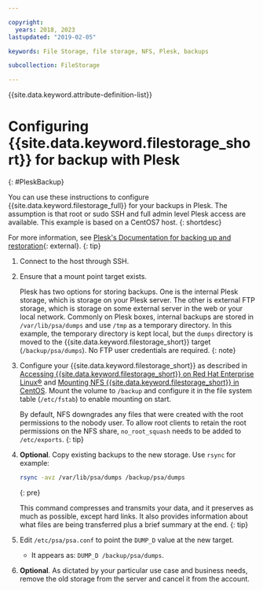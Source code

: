 ```yaml
---

copyright:
  years: 2018, 2023
lastupdated: "2019-02-05"

keywords: File Storage, file storage, NFS, Plesk, backups

subcollection: FileStorage

---
```

{{site.data.keyword.attribute-definition-list}}

# Configuring {{site.data.keyword.filestorage_short}} for backup with Plesk
{: #PleskBackup}

You can use these instructions to configure {{site.data.keyword.filestorage_full}} for your backups in Plesk. The assumption is that root or sudo SSH and full admin level Plesk access are available. This example is based on a CentOS7 host.
{: shortdesc}

For more information, see [Plesk's Documentation for backing up and restoration](https://docs.plesk.com/en-US/12.5/administrator-guide/backing-up-and-restoration.59256/){: external}.
{: tip}

1. Connect to the host through SSH.
2. Ensure that a mount point target exists.

   Plesk has two options for storing backups. One is the internal Plesk storage, which is storage on your Plesk server. The other is external FTP storage, which is storage on some external server in the web or your local network. Commonly on Plesk boxes, internal backups are stored in `/var/lib/psa/dumps` and use `/tmp` as a temporary directory. In this example, the temporary directory is kept local, but the `dumps` directory is moved to the {{site.data.keyword.filestorage_short}} target (`/backup/psa/dumps`). No FTP user credentials are required.
   {: note}

3. Configure your {{site.data.keyword.filestorage_short}} as described in [Accessing {{site.data.keyword.filestorage_short}} on Red Hat Enterprise Linux&reg;](/docs/FileStorage?topic=FileStorage-mountingLinux) and [Mounting NFS {{site.data.keyword.filestorage_short}} in CentOS](/docs/FileStorage?topic=FileStorage-mountingCentOS). Mount the volume to `/backup` and configure it in the file system table (`/etc/fstab`) to enable mounting on start.

   By default, NFS downgrades any files that were created with the root permissions to the nobody user. To allow root clients to retain the root permissions on the NFS share, `no_root_squash` needs to be added to `/etc/exports`.
   {: tip}

4. **Optional**. Copy existing backups to the new storage. Use `rsync` for example:
   ```zsh
   rsync -avz /var/lib/psa/dumps /backup/psa/dumps
   ```
   {: pre}

   This command compresses and transmits your data, and it preserves as much as possible, except hard links. It also provides information about what files are being transferred plus a brief summary at the end.
   {: tip}

5. Edit `/etc/psa/psa.conf` to point the `DUMP_D` value at the new target.
    - It appears as: `DUMP_D /backup/psa/dumps`.
6. **Optional**. As dictated by your particular use case and business needs, remove the old storage from the server and cancel it from the account.
